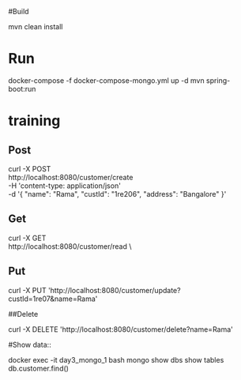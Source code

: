 #Build

mvn clean install

# Run
docker-compose -f docker-compose-mongo.yml up -d
mvn spring-boot:run

# training
## Post

curl -X POST \
http://localhost:8080/customer/create \
-H 'content-type: application/json' \
-d '{
"name": "Rama",
"custId": "1re206",
"address": "Bangalore"
}'

## Get 

curl -X GET \
http://localhost:8080/customer/read \

## Put

curl -X PUT 'http://localhost:8080/customer/update?custId=1re07&name=Rama' 

##Delete

curl -X DELETE 'http://localhost:8080/customer/delete?name=Rama' 


#Show data::

docker exec -it day3_mongo_1 bash
mongo
show dbs
show tables
db.customer.find()

